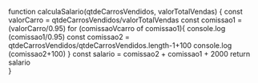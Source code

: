 function calculaSalario(qtdeCarrosVendidos, valorTotalVendas) {
    const valorCarro = qtdeCarrosVendidos/valorTotalVendas
    const comissao1 = (valorCarro/0.95) 
      for (comissaoVcarro of comissao1){
      console.log (comissao1/0.95)
    const comissao2 = qtdeCarrosVendidos/qtdeCarrosVendidos.length-1+100
      console.log (comissao2+100)
 }
    const salario = comissao2 + comissao1 + 2000
    return salario      
}

